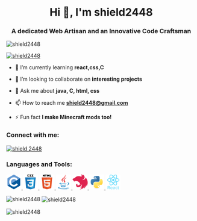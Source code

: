 <h1 align="center">Hi 👋, I'm shield2448</h1>
<h3 align="center">A dedicated Web Artisan and an Innovative Code Craftsman</h3>

<p align="left"> <img src="https://komarev.com/ghpvc/?username=shield2448&label=Profile%20views&color=0e75b6&style=flat" alt="shield2448" /> </p>

<p align="left"> <a href="https://github.com/ryo-ma/github-profile-trophy"><img src="https://github-profile-trophy.vercel.app/?username=shield2448" alt="shield2448" /></a> </p>

- 🌱 I’m currently learning **react,css,C**

- 👯 I’m looking to collaborate on **interesting projects**

- 💬 Ask me about **java, C, html, css**

- 📫 How to reach me **shield2448@gmail.com**

- ⚡ Fun fact **I make Minecraft mods too!**

<h3 align="left">Connect with me:</h3>
<p align="left">
<a href="https://www.hackerrank.com/shield 2448" target="blank"><img align="center" src="https://raw.githubusercontent.com/rahuldkjain/github-profile-readme-generator/master/src/images/icons/Social/hackerrank.svg" alt="shield 2448" height="30" width="40" /></a>
</p>

<h3 align="left">Languages and Tools:</h3>
<p align="left"> <a href="https://www.cprogramming.com/" target="_blank" rel="noreferrer"> <img src="https://raw.githubusercontent.com/devicons/devicon/master/icons/c/c-original.svg" alt="c" width="40" height="40"/> </a> <a href="https://www.w3schools.com/css/" target="_blank" rel="noreferrer"> <img src="https://raw.githubusercontent.com/devicons/devicon/master/icons/css3/css3-original-wordmark.svg" alt="css3" width="40" height="40"/> </a> <a href="https://www.w3.org/html/" target="_blank" rel="noreferrer"> <img src="https://raw.githubusercontent.com/devicons/devicon/master/icons/html5/html5-original-wordmark.svg" alt="html5" width="40" height="40"/> </a> <a href="https://www.java.com" target="_blank" rel="noreferrer"> <img src="https://raw.githubusercontent.com/devicons/devicon/master/icons/java/java-original.svg" alt="java" width="40" height="40"/> </a> <a href="https://nestjs.com/" target="_blank" rel="noreferrer"> <img src="https://raw.githubusercontent.com/devicons/devicon/master/icons/nestjs/nestjs-plain.svg" alt="nestjs" width="40" height="40"/> </a> <a href="https://www.python.org" target="_blank" rel="noreferrer"> <img src="https://raw.githubusercontent.com/devicons/devicon/master/icons/python/python-original.svg" alt="python" width="40" height="40"/> </a> <a href="https://reactjs.org/" target="_blank" rel="noreferrer"> <img src="https://raw.githubusercontent.com/devicons/devicon/master/icons/react/react-original-wordmark.svg" alt="react" width="40" height="40"/> </a> </p>

<p><img align="left" src="https://github-readme-stats.vercel.app/api/top-langs?username=shield2448&show_icons=true&locale=en&layout=compact" alt="shield2448" /></p>

<p>&nbsp;<img align="center" src="https://github-readme-stats.vercel.app/api?username=shield2448&show_icons=true&locale=en" alt="shield2448" /></p>

<p><img align="center" src="https://github-readme-streak-stats.herokuapp.com/?user=shield2448&" alt="shield2448" /></p>
